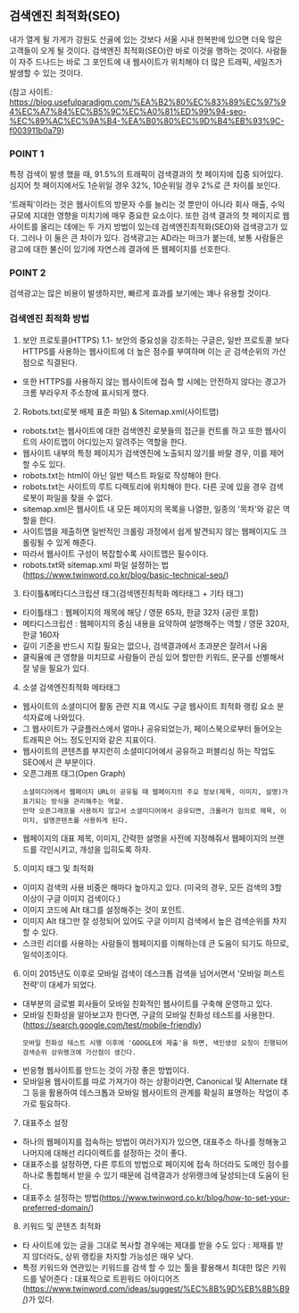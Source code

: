 ## 검색엔진 최적화(SEO)

내가 열게 될 가게가 강원도 산골에 있는 것보다 서울 시내 한복판에 있으면 더욱 많은 고객들이 오게 될 것이다.
검색엔진 최적화(SEO)란 바로 이것을 행하는 것이다.
사람들이 자주 드나드는 바로 그 포인트에 내 웹사이트가 위치해야 더 많은 트래픽, 세일즈가 발생할 수 있는 것이다.

(참고 사이트: https://blog.usefulparadigm.com/%EA%B2%80%EC%83%89%EC%97%94%EC%A7%84%EC%B5%9C%EC%A0%81%ED%99%94-seo-%EC%89%AC%EC%9A%B4-%EA%B0%80%EC%9D%B4%EB%93%9C-f003911b0a79)

### POINT 1
특정 검색이 발생 했을 때, 91.5%의 트래픽이 검색결과의 첫 페이지에 집중 되어있다.
심지어 첫 페이지에서도 1순위일 경우 32%, 10순위일 경우 2%로 큰 차이를 보인다.

'트래픽'이라는 것은 웹사이트의 방문자 수를 늘리는 것 뿐만이 아니라 회사 매출, 수익규모에 지대한 영향을 미치기에 매우 중요한 요소이다.
또한 검색 결과의 첫 페이지로 웹사이트를 올리는 데에는 두 가지 방법이 있는데 검색엔진최적화(SEO)와 검색광고가 있다.
그러나 이 둘은 큰 차이가 있다.
검색광고는 AD라는 마크가 붙는데, 보통 사람들은 광고에 대한 불신이 있기에 자연스레 결과에 뜬 웹페이지를 선호한다.


### POINT 2
검색광고는 많은 비용이 발생하지만, 빠르게 효과를 보기에는 꽤나 유용할 것이다.

### 검색엔진 최적화 방법
1. 보안 프로토콜(HTTPS)
  1.1- 보안의 중요성을 강조하는 구글은, 일반 프로토콜 보다 HTTPS를 사용하는 웹사이트에 더 높은 점수를 부여하며 이는 곧 검색순위의 가산점으로 직결된다.
  - 또한 HTTPS를 사용하지 않는 웹사이트에 접속 할 시에는 안전하지 않다는 경고가 크롬 부라우저 주소창에 표시되게 했다.
2. Robots.txt(로봇 배제 표준 파일) & Sitemap.xml(사이트맵)
  - robots.txt는 웹사이트에 대한 검색엔진 로봇들의 접근을 컨트롤 하고 또한 웹사이트의 사이트맵이 어디있는지 알려주는 역할을 한다.
  - 웹사이트 내부의 특정 페이지가 검색엔진에 노출되지 않기를 바랄 경우, 이를 제어할 수도 있다.
  - robots.txt는 html이 아닌 일반 텍스트 파일로 작성해야 한다.
  - robots.txt는 사이트의 루트 디렉토리에 위치해야 한다. 다른 곳에 있을 경우 검색로봇이 파일을 찾을 수 없다.
  - sitemap.xml은 웹사이트 내 모든 페이지의 목록을 나열한, 일종의 '목차'와 같은 역할을 한다.
  - 사이트맵을 제출하면 일반적인 크롤링 과정에서 쉽게 발견되지 않는 웹페이지도 크롤링될 수 있게 해준다.
  - 따라서 웹사이트 구성이 복잡할수록 사이트맵은 필수이다.
  - robots.txt와 sitemap.xml 파일 설정하는 법(https://www.twinword.co.kr/blog/basic-technical-seo/)
3. 타이틀&메타디스크립션 태그(검색엔진최적화 메타태그 + 기타 태그)
  - 타이틀태그 : 웹페이지의 제목에 해당 / 영문 65자, 한글 32자 (공란 포함)
  - 메타디스크립션 : 웹페이지의 중심 내용을 요약하여 설명해주는 역할 / 영문 320자, 한글 160자
  - 길이 기준을 반드시 지킬 필요는 없으나, 검색결과에서 초과분은 잘려서 나옴
  - 클릭율에 큰 영향을 미치므로 사람들이 관심 있어 할만한 키워드, 문구를 선별해서 잘 넣을 필요가 있다.
4. 소셜 검색엔진최적화 메타태그
  - 웹사이트의 소셜미디어 활동 관련 지표 역시도 구글 웹사이트 최적화 랭킹 요소 분석자료에 나와있다.
  - 그 웹사이트가 구글플러스에서 얼마나 공유되었는가, 페이스북으로부터 들어오는 트래픽은 어느 정도인지와 같은 지표이다.
  - 웹사이트의 콘텐츠를 부지런히 소셜미디어에서 공유하고 퍼블리싱 하는 작업도 SEO에서 큰 부분이다.
  - 오픈그래프 태그(Open Graph)
    ```
    소셜미디어에서 웹페이지 URL이 공유될 때 웹페이지의 주요 정보(제목, 이미지, 설명)가 표기되는 방식을 관리해주는 역할.
    만약 오픈그래프를 사용하지 않고서 소셜미디어에서 공유되면, 크롤러가 임의로 제목, 이미지, 설명콘텐츠를 사용하게 된다.
    ```
  - 웹페이지의 대표 제목, 이미지, 간략한 설명을 사전에 지정해줘서 웹페이지의 브랜드를 각인시키고, 개성을 입히도록 하자.
5. 이미지 태그 및 최적화
  - 이미지 검색의 사용 비중은 해마다 높아지고 있다. (미국의 경우, 모든 검색의 3할 이상이 구글 이미지 검색이다.)
  - 이미지 코드에 Alt 태그를 설정해주는 것이 포인트.
  - 이미지 Alt 태그만 잘 성정되어 있어도 구글 이미지 검색에서 높은 검색순위를 차지할 수 있다.
  - 스크린 리더를 사용하는 사람들이 웹페이지를 이해하는데 큰 도움이 되기도 하므로, 일석이조이다.
6. 이미 2015년도 이후로 모바일 검색이 데스크톱 검색을 넘어서면서 '모바일 퍼스트 전략'이 대세가 되었다.
  - 대부분의 글로벌 회사들이 모바일 친화적인 웹사이트를 구축해 운영하고 있다.
  - 모바일 친화성을 알아보고자 한다면, 구글의 모바일 친화성 테스트를 사용한다.(https://search.google.com/test/mobile-friendly)
    ```
    모바일 친화성 테스트 시행 이후에 'GOOGLE에 제출'을 하면, 색인생성 요청이 진행되어 검색순위 상위랭크에 가산점이 생긴다. 
    ```
  - 반응형 웹사이트를 만드는 것이 가장 좋은 방법이다.
  - 모바일용 웹사이트를 따로 가져가야 하는 상황이라면, Canonical 및 Alternate 태그 등을 활용하여 데스크톱과 모바일 웹사이트의 관계를 확실히 표명하는 작업이 추가로 필요하다.
7. 대표주소 설정
  - 하나의 웹페이지를 접속하는 방법이 여러가지가 있으면, 대표주소 하나를 정해놓고 나머지에 대해선 리다이렉트를 설정하는 것이 좋다.
  - 대표주소를 설정하면, 다른 루트의 방법으로 페이지에 접속 하더라도 도메인 점수를 하나로 통합해서 받을 수 있기 때문에 검색결과가 상위랭크에 달성되는데 도움이 된다.
  - 대표주소 설정하는 방법(https://www.twinword.co.kr/blog/how-to-set-your-preferred-domain/)
8. 키워드 및 콘텐츠 최적화
  - 타 사이트에 있는 글을 그대로 복사할 경우에는 제대를 받을 수도 있다 : 제재를 받지 않더라도, 상위 랭킹을 차지할 가능성은 매우 낮다.
  - 특정 키워드와 연관있는 키워드를 검색 할 수 있는 툴을 활용해서 최대한 많은 키워드를 넣어준다 : 대표적으로 트윈워드 아이디어즈(https://www.twinword.com/ideas/suggest/%EC%8B%9D%EB%8B%B9/)가 있다.
